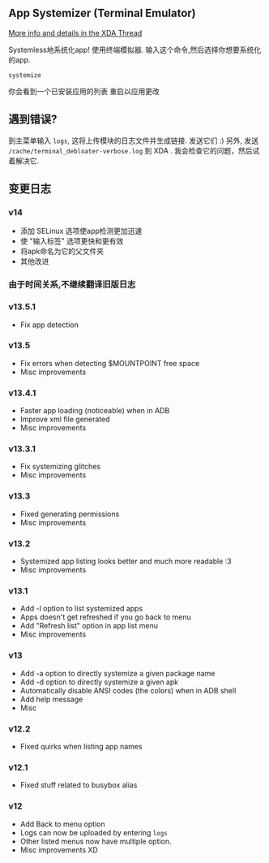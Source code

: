 ## App Systemizer (Terminal Emulator)
[More info and details in the XDA Thread](https://forum.xda-developers.com/apps/magisk/module-terminal-app-systemizer-ui-t3585851)

 Systemless地系统化app!
 使用终端模拟器.
 输入这个命令,然后选择你想要系统化的app.

	systemize
	
 你会看到一个已安装应用的列表
 重启以应用更改

## 遇到错误?
 到主菜单输入 `logs`, 这将上传模块的日志文件并生成链接. 发送它们 :)
 另外, 发送 `/cache/terminal_debloater-verbose.log` 到 XDA . 我会检查它的问题，然后试着解决它.

## 变更日志

### v14
* 添加 SELinux 选项使app检测更加迅速
* 使 "输入标签" 选项更快和更有效
* 将apk命名为它的父文件夹
* 其他改进

### 由于时间关系,不继续翻译旧版日志

### v13.5.1
* Fix app detection
### v13.5
* Fix errors when detecting $MOUNTPOINT free space
* Misc improvements
### v13.4.1
* Faster app loading (noticeable) when in ADB
* Improve xml file generated
* Misc improvements
### v13.3.1
* Fix systemizing glitches
* Misc improvements
### v13.3
* Fixed generating permissions
* Misc improvements
### v13.2
* Systemized app listing looks better and much more readable :3
* Misc improvements
### v13.1
* Add -l option to list systemized apps
* Apps doesn't get refreshed if you go back to menu
* Add "Refresh list" option in app list menu
* Misc improvements
### v13
* Add -a option to directly systemize a given package name
* Add -d option to directly systemize a given apk
* Automatically disable ANSI codes (the colors) when in ADB shell
* Add help message
* Misc
### v12.2
* Fixed quirks when listing app names
### v12.1
* Fixed stuff related to busybox alias
### v12
* Add Back to menu option
* Logs can now be uploaded by entering `logs`
* Other listed menus now have multiple option.
* Misc improvements XD


